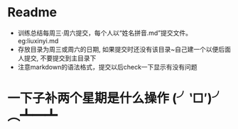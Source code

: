 # Readme
+ 训练总结每周三·周六提交，每个人以“姓名拼音.md”提交文件。eg:liuxinyi.md
+ 存放目录为周三或周六的日期, 如果提交时还没有该目录~自己建一个以便后面人提交, 不要提交到主目录下
+ 注意markdown的语法格式，提交以后check一下显示有没有问题

# 一下子补两个星期是什么操作 (╯‵□′)╯︵┻━┻
